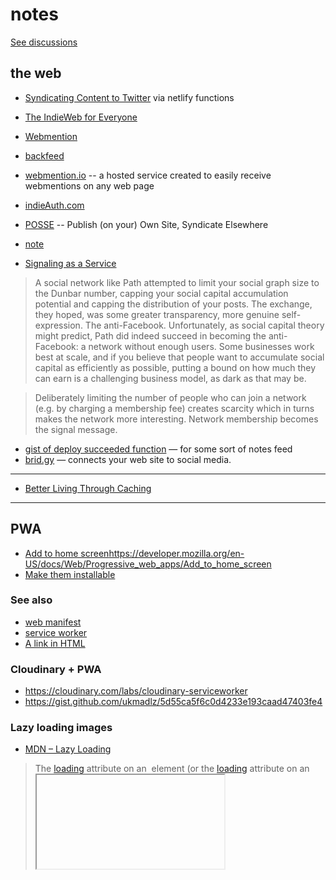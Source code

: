 # notes

[See discussions](https://github.com/nichoth/notes/discussions)

## the web

* [Syndicating Content to Twitter](https://mxb.dev/blog/syndicating-content-to-twitter-with-netlify-functions/) via netlify functions
* [The IndieWeb for Everyone](https://mxb.dev/blog/the-indieweb-for-everyone/)
* [Webmention](https://indieweb.org/Webmention)
* [backfeed](https://indieweb.org/backfeed)
* [webmention.io](https://webmention.io/) -- a hosted service created to easily receive webmentions on any web page
* [indieAuth.com](https://indieauth.com/)
* [POSSE](https://indieweb.org/POSSE) -- Publish (on your) Own Site, Syndicate Elsewhere
* [note](https://indieweb.org/note)

* [Signaling as a Service](https://julian.digital/2020/03/28/signaling-as-a-service/)

> A social network like Path attempted to limit your social graph size to the Dunbar number, capping your social capital accumulation potential and capping the distribution of your posts. The exchange, they hoped, was some greater transparency, more genuine self-expression. The anti-Facebook. Unfortunately, as social capital theory might predict, Path did indeed succeed in becoming the anti-Facebook: a network without enough users. Some businesses work best at scale, and if you believe that people want to accumulate social capital as efficiently as possible, putting a bound on how much they can earn is a challenging business model, as dark as that may be.

> Deliberately limiting the number of people who can join a network (e.g. by charging a membership fee) creates scarcity which in turns makes the network more interesting. Network membership becomes the signal message.

* [gist of deploy succeeded function](https://gist.github.com/maxboeck/77c3c8e244f190147cca2f7383d5f183) — for some sort of notes feed
* [brid.gy](https://brid.gy/) — connects your web site to social media.

-------

* [Better Living Through Caching](https://www.netlify.com/blog/2017/02/23/better-living-through-caching/)

-------

## PWA
* [Add to home screen]()https://developer.mozilla.org/en-US/docs/Web/Progressive_web_apps/Add_to_home_screen
* [Make them installable](https://developer.mozilla.org/en-US/docs/Web/Progressive_web_apps/Installable_PWAs)

### See also
* [web manifest](https://developer.mozilla.org/en-US/docs/Web/Progressive_web_apps/Add_to_home_screen#manifest)
* [service worker](https://developer.mozilla.org/en-US/docs/Web/API/Service_Worker_API)
* [A link in HTML](https://developer.mozilla.org/en-US/docs/Web/Progressive_web_apps/Add_to_home_screen#link_the_html_to_the_manifest)

### Cloudinary + PWA
* https://cloudinary.com/labs/cloudinary-serviceworker
* https://gist.github.com/ukmadlz/5d55ca5f6c0d4233e193caad47403fe4

### Lazy loading images
* [MDN – Lazy Loading](https://developer.mozilla.org/en-US/docs/Web/Performance/Lazy_loading#loading_attribute)

> The [loading](https://developer.mozilla.org/en-US/docs/Web/HTML/Element/img#loading) attribute on an [<img>](https://developer.mozilla.org/en-US/docs/Web/HTML/Element/img) element (or the [loading](https://developer.mozilla.org/en-US/docs/Web/HTML/Element/iframe#loading) attribute on an [<iframe>](https://developer.mozilla.org/en-US/docs/Web/HTML/Element/iframe)) can be used to instruct the browser to defer loading of images/iframes that are off-screen until the user scrolls near them.

```html
<img src="image.jpg" alt="..." loading="lazy" />
```

* [web.dev](https://web.dev/browser-level-image-lazy-loading/)

> If you want to increase the fetch priority of an important image (for example the LCP image), then [Fetch Priority](https://web.dev/fetch-priority/) should be used with fetchpriority="high".

> Note that an image with loading="lazy" and fetchpriority="high" will still be delayed while it is off-screen, and then fetched with a high priority when it is nearly within the viewport. It would likely be fetched with a high priority in this case anyway, so this combination should not really be needed nor used.

-------

## frontend
* [pwa article](https://medium.com/google-developers/instant-loading-web-apps-with-an-application-shell-architecture-7c0c2f10c73#.51gp3l2z0)
* [islands architecture](https://jasonformat.com/islands-architecture/)
* [fresh](https://fresh.deno.dev/) — the framework for deno
* [Things you forgot (or never knew) because of React](https://joshcollinsworth.com/blog/antiquated-react)

### signals
* [mastodon.social/@developit — Persisted Signals](https://mastodon.social/@developit/110911126736335349)
  - [persisted signal gist](https://gist.github.com/developit/baa45015a607877a9a9e2697fb32ab8b)

* [signal-utils gist](https://gist.github.com/developit/a72311c247756f24da5b22d19c9dad48)

### dialog element
* [Dialog :: Stuff browsers give for free](https://www.youtube.com/watch?v=y8HjQETqrOM&ab_channel=DaveCross)
A nice video explanation of `dialog` element.

* Hidde's Blog — [Dialogs and popovers seem similar. How are they different?](https://hidde.blog/dialog-modal-popover-differences/)
> In addition to the [<dialog> element](https://html.spec.whatwg.org/dev/interactive-elements.html#the-dialog-element), HTML now has a [popover attribute](https://html.spec.whatwg.org/dev/popover.html#the-popover-attribute). This post goes into the differences between dialogs, popovers, overlays and disclosure widgets. We'll also look at what it means when an element is modal. All somewhat related concepts

-------

## p2p

* [Holepunching finally explained](https://youtu.be/nuK_PqvTQxo?t=2010)
* [LoFi discord -- talk about p2p](https://discord.com/channels/929781625473073245/1087795275365625917/1123653729867006134)
* [the pushpin paper](https://www.inkandswitch.com/pushpin/#nat-traversal) -- NAT traversal
* [Mathias Buus / Hypercore protocol & Holepunch](https://www.youtube.com/watch?v=nuK_PqvTQxo&t=2010s&ab_channel=WizardAmigos)
* [discord discussion of](https://discord.com/channels/776925030549291059/795521196677922876/1123661229894946816) a video — [Mathias Buus / Hypercore protocol & Holepunch](https://youtu.be/nuK_PqvTQxo?t=2260)
* [p2panda](https://p2panda.org/)

-------

## offline

* [Local-first software -- Peter Van Hardenberg](https://www.youtube.com/watch?v=KrPsyr8Ig6M)
* [The offline cookbook](https://jakearchibald.com/2014/offline-cookbook/)
* [The disintermediated web - Substack](https://www.youtube.com/watch?v=6jcQoSraHcw&list=PL0CdgOSSGlBYnHAl_DZoy9BWvdVQjNKE2&index=4&ab_channel=NearForm)
* [Instant Loading: Building offline-first Progressive Web Apps - Google I/O 2016](https://www.youtube.com/watch?v=cmGr0RszHc8&ab_channel=GoogleChromeDevelopers)

### tools
* [Electric SQL](https://electric-sql.com/) — Build reactive, realtime, local-first apps directly on Postgres.
* [PartyKit, meet TinyBase](https://blog.partykit.io/posts/partykit-meet-tinybase)

> [TinyBase](https://tinybase.org/), a reactive data store for local-first apps. It lets you store structured data and application state in memory, and provides a reactive UI so that you can build fast web experiences that work both online and offline.

> This integration allows you to enjoy the benefits of both a “local-first” architecture and a “sharing-first” platform. 

[see demo](https://beta.tinybase.org/demos/todo-app/todo-app-v6-collaboration/)

* [starter repo](https://github.com/tinyplex/tinybase-ts-react-partykit)
* [partykit](https://www.partykit.io/)

> PartyKit simplifies developing multiplayer applications. 

> PartyKit will handle operational complexity and real-time infrastructure scaling.

> Each PartyKit server (also known as a Party), is backed by a Cloudflare [Durable Object](https://docs.partykit.io/glossary/#durable-object).

> you can also connect to a Party using standard WebSockets, enabling real-time push between client and the party instance (also known as “room”)

> Parties are so lightweight that we can spin them up with practically zero start-up time. In this regard, they are similar to a serverless function.

[partykit — Persisting state into storage](https://docs.partykit.io/guides/persisting-state-into-storage#keeping-data-between-server-restarts)

> Persisting data to disk is optional as PartyKit servers also allow you to keep in-memory state. It is, however, necessary, when you want the stored data to persist between server restarts.

> Server restarts happen when:

> * You re-deploy the party using partykit deploy.
> * Having opted into [Hibernation](https://docs.partykit.io/guides/scaling-partykit-servers-with-hibernation/), the server is currently not processing messages.
> * There’s an unexpected error in the PartyKit runtime (for example, a hardware fault).
> * The server reaches its maximum lifetime.

-------

## analytics
* [plausible](https://plausible.io/) -- Easy to use and privacy-friendly Google Analytics alternative

## CSP

https://www.netlify.com/blog/general-availability-content-security-policy-csp-nonce-integration/


> When we refer to a CSP, we are talking about a website’s `Content-Security-Policy` response header. The header’s value is a string of text, a semicolon-separated list of directives (like `script-src`, `image-src`, `connect-src`, etc) and their source lists, a list of domains (or content hashes) separated by spaces.


## cryptography
[Open MLS](https://openmls.tech/) -- An open-source implementation of the Messaging Layer Security protocol (written in Rust)


## design

* [Making CRDTs 98% More Efficient](https://jakelazaroff.com/words/making-crdts-98-percent-more-efficient/) -- I like the fonts here.

headings -- Peachi
body -- Rumiko

* [set.studio](https://set.studio/) — "we make stunning websites"
